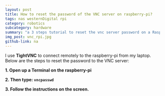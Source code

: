 ```yaml
---
layout: post
title: How to reset the password of the VNC server on raspberry-pi?
tags: nas westernDigital rpi
category: robotics
subcategory: hardware
summary: "a 3 steps tutorial to reset the vnc server password on a Raspberry Pi"
img_post: vnc_rpi.jpg
github-link: na
---
```



I use **TightVNC** to connect remotely to the raspberry-pi from my laptop.
Below are the steps to reset the password to the VNC server:

**1. Open up a Terminal on the raspberry-pi**

**2. Then type:  `vncpasswd`**

**3. Follow the instructions on the screen.**